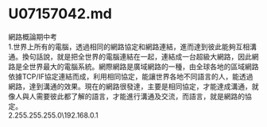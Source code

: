 # U07157042.md
網路概論期中考\
1.世界上所有的電腦，透過相同的網路協定和網路連結，進而達到彼此能夠互相溝通。換句話說，就是把全世界的電腦連結在一起，連結成一台超級大網路，因此網路是全世界最大的電腦系統。網際網路是廣域網路的一種，由全球各地的區域網路依據TCP/IF協定連結而成，利用相同協定，能讓世界各地不同語言的人，能透過網路，達到溝通的效果。現在的網路很發達，主要是相同協定，才能達成溝通，就像人與人需要彼此都了解的語言，才能進行溝通及交流，而語言，就是網路的協定。\
2.255.255.255.0\192.168.0.1

